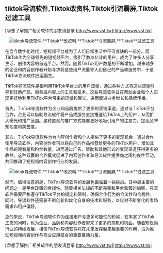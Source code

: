## **tiktok导流软件,**Tiktok**改资料,**Tiktok**引流霸屏,**Tiktok**过滤工具**

[😍想了解推广相关软件的朋友请登录 http://www.vst.tw](http://www.vst.tw)

 <center><img src="https://vst.tw/MP4/tuiguang/png/2.png" alt="tiktok导流软件,**Tiktok**改资料,**Tiktok**引流霸屏,**Tiktok**过滤工具"></center>

在当今数字化时代，短视频平台成为了人们日常生活中不可或缺的一部分。而TikTok作为全球领先的短视频平台，吸引了数以亿计的用户，成为了许多人分享生活、创作内容的首选平台。然而，随着TikTok用户数量的不断增加，越来越多的企业和内容创作者开始寻求将这些用户流量导入到自己的产品和服务中，于是TikTok导流软件应运而生。

TikTok导流软件是指利用TikTok平台上的用户流量，通过各种方式将这些流量引导到其他产品、服务或内容上的工具和技术。这些导流软件旨在帮助企业和个人实现更好地利用TikTok平台带来的流量和曝光，进而促进业务增长和品牌传播。

首先，TikTok导流软件为企业和品牌提供了更多的营销渠道。通过与TikTok平台合作，企业可以借助导流软件将产品或服务直接推送给TikTok上的用户，从而扩大曝光和推广范围。这种直观的推广方式能够更好地吸引用户的注意力，提高品牌知名度和美誉度。

其次，TikTok导流软件也为内容创作者和个人提供了更多的变现机会。通过合作使用导流软件，内容创作者可以将自己的作品推荐给更多的TikTok用户，增加其作品的观看量和粉丝数量，进而通过广告、赞助和其他形式的变现渠道获得更多的收益。这种双赢的合作模式促进了内容创作者和导流软件提供商之间的良性互动，共同推动了短视频内容创作行业的发展。

 <center><img src="https://vst.tw/MP4/tuiguang/png/7.png" alt="tiktok导流软件,**Tiktok**改资料,**Tiktok**引流霸屏,**Tiktok**过滤工具"></center>

然而，值得注意的是，TikTok导流软件的发展也面临着一些挑战。其中最主要的问题之一是平台政策的合规性。随着相关法规的不断完善和平台监管的加强，导流软件需要严格遵守TikTok平台的规定和限制，确保合作行为的合法性和合规性。同时，导流软件还需要不断创新和优化自身的技术和服务，以应对不断变化的市场需求和用户偏好。

总的来说，TikTok导流软件作为连接用户与更多可能性的桥梁，在丰富了TikTok生态的同时，也为企业、品牌和内容创作者带来了更多的商机和机会。随着短视频行业的持续发展，相信TikTok导流软件将在未来发挥越来越重要的作用，成为推动短视频内容创作与商业应用结合的重要推动力量。

[😍想了解推广相关软件的朋友请登录 http://www.vst.tw](http://www.vst.tw)



